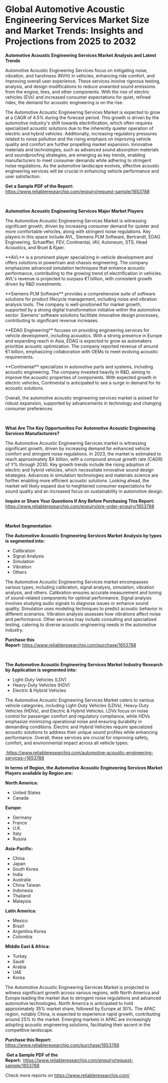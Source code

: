 <p><h1>Global Automotive Acoustic Engineering Services Market Size and Market Trends: Insights and Projections from 2025 to 2032</h1></p><p><strong>Automotive Acoustic Engineering Services Market Analysis and Latest Trends</strong></p>
<p><p>Automotive Acoustic Engineering Services focus on mitigating noise, vibration, and harshness (NVH) in vehicles, enhancing ride comfort, and improving overall user experience. These services involve rigorous testing, analysis, and design modifications to reduce unwanted sound emissions from the engine, tires, and other components. With the rise of electric vehicles (EVs) and increased consumer expectations for quiet, refined rides, the demand for acoustic engineering is on the rise.</p><p>The Automotive Acoustic Engineering Services Market is expected to grow at a CAGR of 4.5% during the forecast period. This growth is driven by the automotive industry's shift towards electrification, which often requires specialized acoustic solutions due to the inherently quieter operation of electric and hybrid vehicles. Additionally, increasing regulatory pressures related to noise pollution and the rising emphasis on improving vehicle quality and comfort are further propelling market expansion. Innovative materials and technologies, such as advanced sound absorption materials and soundproofing strategies, are emerging as key trends, enabling manufacturers to meet consumer demands while adhering to stringent noise regulations. As the automotive landscape evolves, effective acoustic engineering services will be crucial in enhancing vehicle performance and user satisfaction.</p></p>
<p><strong>Get a Sample PDF of the Report:&nbsp;</strong> <a href="https://www.reliableresearchiq.com/enquiry/request-sample/1653788?utm_campaign=2738&utm_medium=2&utm_source=Github&utm_content=ia&utm_term=06032025&utm_id=automotive-acoustic-engineering-services">https://www.reliableresearchiq.com/enquiry/request-sample/1653788</a></p>
<p>&nbsp;</p>
<p><strong>Automotive Acoustic Engineering Services Major Market Players</strong></p>
<p><p>The Automotive Acoustic Engineering Services Market is witnessing significant growth, driven by increasing consumer demand for quieter and more comfortable vehicles, along with stringent noise regulations. Key players in this space include AVL, Siemens PLM Software, Bertrandt, EDAG Engineering, Schaeffler, FEV, Continental, IAV, Autoneum, STS, Head Acoustics, and Bruel & Kjaer.</p><p>**AVL** is a prominent player specializing in vehicle development and offers solutions in powertrain and chassis engineering. The company emphasizes advanced simulation techniques that enhance acoustic performance, contributing to the growing trend of electrification in vehicles. AVL's revenue is projected to surpass €1 billion, with consistent growth driven by R&D investments.</p><p>**Siemens PLM Software** provides a comprehensive suite of software solutions for product lifecycle management, including noise and vibration analysis tools. The company is well-positioned for market growth, supported by a strong digital transformation initiative within the automotive sector. Siemens’ software solutions facilitate innovative design processes, contributing to significant revenue increases.</p><p>**EDAG Engineering** focuses on providing engineering services for vehicle development, including acoustics. With a strong presence in Europe and expanding reach in Asia, EDAG is expected to grow as automakers prioritize acoustic optimization. The company reported revenue of around €1 billion, emphasizing collaboration with OEMs to meet evolving acoustic requirements.</p><p>**Continental** specializes in automotive parts and systems, including acoustic engineering. The company invested heavily in R&D, aiming to improve the acoustic properties of components. With expected growth in electric vehicles, Continental is anticipated to see a surge in demand for its acoustic solutions.</p><p>Overall, the automotive acoustic engineering services market is poised for robust expansion, supported by advancements in technology and changing consumer preferences.</p></p>
<p>&nbsp;</p>
<p><strong>What Are The Key Opportunities For Automotive Acoustic Engineering Services Manufacturers?</strong></p>
<p><p>The Automotive Acoustic Engineering Services market is witnessing significant growth, driven by increasing demand for enhanced vehicle comfort and stringent noise regulations. In 2023, the market is estimated to reach approximately $X billion, with a compound annual growth rate (CAGR) of Y% through 2030. Key growth trends include the rising adoption of electric and hybrid vehicles, which necessitate innovative sound design strategies. Advances in simulation technologies and materials science are further enabling more efficient acoustic solutions. Looking ahead, the market will likely expand due to heightened consumer expectations for sound quality and an increased focus on sustainability in automotive design.</p></p>
<p><strong>Inquire or Share Your Questions If Any Before Purchasing This Report:</strong> <a href="https://www.reliableresearchiq.com/enquiry/pre-order-enquiry/1653788?utm_campaign=2738&utm_medium=2&utm_source=Github&utm_content=ia&utm_term=06032025&utm_id=automotive-acoustic-engineering-services">https://www.reliableresearchiq.com/enquiry/pre-order-enquiry/1653788</a></p>
<p>&nbsp;</p>
<p><strong>Market Segmentation</strong></p>
<p><strong>The Automotive Acoustic Engineering Services Market Analysis by types is segmented into:</strong></p>
<p><ul><li>Calibration</li><li>Signal Analysis</li><li>Simulation</li><li>Vibration</li><li>Others</li></ul></p>
<p><p>The Automotive Acoustic Engineering Services market encompasses various types, including calibration, signal analysis, simulation, vibration analysis, and others. Calibration ensures accurate measurement and tuning of sound-related components for optimal performance. Signal analysis involves studying audio signals to diagnose issues or enhance sound quality. Simulation uses modeling techniques to predict acoustic behavior in different scenarios. Vibration analysis assesses how vibrations affect noise and performance. Other services may include consulting and specialized testing, catering to diverse acoustic engineering needs in the automotive industry.</p></p>
<p><strong>Purchase this Report:&nbsp;</strong><a href="https://www.reliableresearchiq.com/purchase/1653788?utm_campaign=2738&utm_medium=2&utm_source=Github&utm_content=ia&utm_term=06032025&utm_id=automotive-acoustic-engineering-services">https://www.reliableresearchiq.com/purchase/1653788</a></p>
<p>&nbsp;</p>
<p><strong>The Automotive Acoustic Engineering Services Market Industry Research by Application is segmented into:</strong></p>
<p><ul><li>Light-Duty Vehicles (LDV)</li><li>Heavy-Duty Vehicles (HDV)</li><li>Electric & Hybrid Vehicles</li></ul></p>
<p><p>The Automotive Acoustic Engineering Services Market caters to various vehicle categories, including Light-Duty Vehicles (LDVs), Heavy-Duty Vehicles (HDVs), and Electric & Hybrid Vehicles. LDVs focus on noise control for passenger comfort and regulatory compliance, while HDVs emphasize minimizing operational noise and ensuring durability in demanding conditions. Electric and Hybrid Vehicles require specialized acoustic solutions to address their unique sound profiles while enhancing performance. Overall, these services are crucial for improving safety, comfort, and environmental impact across all vehicle types.</p></p>
<p><a href="https://www.reliableresearchiq.com/automotive-acoustic-engineering-services-r1653788?utm_campaign=2738&utm_medium=2&utm_source=Github&utm_content=ia&utm_term=06032025&utm_id=automotive-acoustic-engineering-services">&nbsp;https://www.reliableresearchiq.com/automotive-acoustic-engineering-services-r1653788</a></p>
<p><strong>In terms of Region, the Automotive Acoustic Engineering Services Market Players available by Region are:</strong></p>
<p>
    <p> <strong> North America: </strong>
        <ul>
            <li>United States</li>
            <li>Canada</li>
        </ul>
        </p> 
    <p> <strong> Europe: </strong>
        <ul>
            <li>Germany</li>
            <li>France</li>
            <li>U.K.</li>
            <li>Italy</li>
            <li>Russia</li>
        </ul>
        </p> 
    <p> <strong> Asia-Pacific: </strong>
        <ul>
            <li>China</li>
            <li>Japan</li>
            <li>South Korea</li>
            <li>India</li>
            <li>Australia</li>
            <li>China Taiwan</li>
            <li>Indonesia</li>
            <li>Thailand</li>
            <li>Malaysia</li>
        </ul>
        </p> 
    <p> <strong> Latin America: </strong>
        <ul>
            <li>Mexico</li>
            <li>Brazil</li>
            <li>Argentina Korea</li>
            <li>Colombia</li>
        </ul>
        </p> 
    <p> <strong> Middle East & Africa: </strong>
        <ul>
            <li>Turkey</li>
            <li>Saudi</li>
            <li>Arabia</li>
            <li>UAE</li>
            <li>Korea</li>
        </ul>
    </p>
    </p>
<p><p>The Automotive Acoustic Engineering Services Market is projected to witness significant growth across various regions, with North America and Europe leading the market due to stringent noise regulations and advanced automotive technologies. North America is anticipated to hold approximately 35% market share, followed by Europe at 30%. The APAC region, notably China, is expected to experience rapid growth, contributing around 25% to the market. Emerging markets in APAC are increasingly adopting acoustic engineering solutions, facilitating their ascent in the competitive landscape.</p></p>
<p><strong>Purchase this Report: </strong><a href="https://www.reliableresearchiq.com/purchase/1653788?utm_campaign=2738&utm_medium=2&utm_source=Github&utm_content=ia&utm_term=06032025&utm_id=automotive-acoustic-engineering-services">https://www.reliableresearchiq.com/purchase/1653788</a></p>
<p>&nbsp;<strong>Get a Sample PDF of the Report:&nbsp;&nbsp;</strong><a href="https://www.reliableresearchiq.com/enquiry/request-sample/1653788?utm_campaign=2738&utm_medium=2&utm_source=Github&utm_content=ia&utm_term=06032025&utm_id=automotive-acoustic-engineering-services">https://www.reliableresearchiq.com/enquiry/request-sample/1653788</a></p>
<p><strong></strong></p>
<p>Check more reports on <a href="https://www.reliableresearchiq.com/?utm_campaign=2738&utm_medium=2&utm_source=Github&utm_content=ia&utm_term=06032025&utm_id=automotive-acoustic-engineering-services">https://www.reliableresearchiq.com/</a></p>